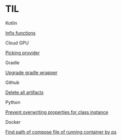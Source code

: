 # TIL
Kotlin

[Infix functions](./kotlin/infix-functions.md)

Cloud GPU
    
[Picking provider](./cloudGPU/picking-provider.md)

Gradle

[Upgrade gradle wrapper](./gradle/upgrade.md)

Github

[Delete all artifacts](./github/delete-all-artifacts.md)

Python

[Prevent overwriting properties for class instance](./python/prevent-overwriting-properties.md)

Docker

[Find path of compose file of running container by ps](./docker/find-path-of-compose-by-ps.md)